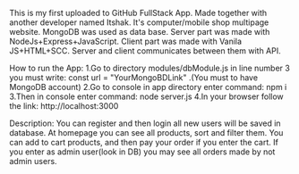This is my first uploaded to GitHub FullStack App.
Made together with another developer named Itshak.
It's computer/mobile shop multipage website.
MongoDB was used as data base.
Server part was made with NodeJs+Express+JavaScript.
Client part was made with Vanila JS+HTML+SCC.
Server and client communicates between them with API.

How to run the App:
1.Go to directory modules/dbModule.js in line number 3 you must write: const url = "YourMongoBDLink" .(You must to have MongoDB account)
2.Go to console in app directory enter command: npm i
3.Then in console enter command: node server.js
4.In your browser follow the link: http://localhost:3000

Description:
You can register and then login all new users will be saved in database.
At homepage you can see all products, sort and filter them.
You can add to cart products, and then pay your order if you enter the cart.
If you enter as admin user(look in DB) you may see all orders made by not admin users.
